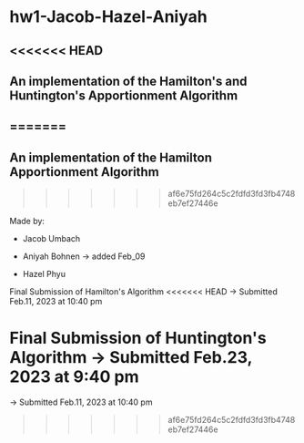 # hw1-Jacob-Hazel-Aniyah

<<<<<<< HEAD
----------------------------------------------------------------------------
An implementation of the Hamilton's and Huntington's Apportionment Algorithm
----------------------------------------------------------------------------
=======
---------------------------------------------------------
An implementation of the Hamilton Apportionment Algorithm
---------------------------------------------------------
>>>>>>> af6e75fd264c5c2fdfd3fd3fb4748eb7ef27446e

Made by:

 * Jacob Umbach

 * Aniyah Bohnen -> added Feb_09
 
 * Hazel Phyu


Final Submission of Hamilton's Algorithm 
<<<<<<< HEAD
 -> Submitted Feb.11, 2023 at 10:40 pm

Final Submission of Huntington's Algorithm 
 -> Submitted Feb.23, 2023 at 9:40 pm
=======
 -> Submitted Feb.11, 2023 at 10:40 pm
>>>>>>> af6e75fd264c5c2fdfd3fd3fb4748eb7ef27446e
